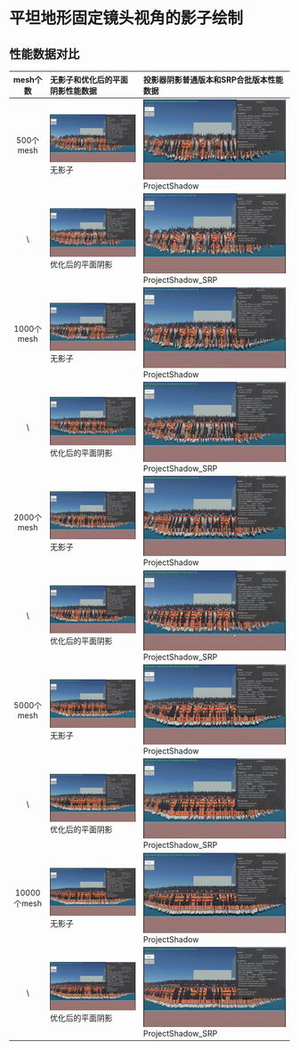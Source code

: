 ﻿# 平坦地形固定镜头视角的影子绘制

## 性能数据对比
|   mesh个数   | 无影子和优化后的平面阴影性能数据                                                        | 投影器阴影普通版本和SRP合批版本性能数据                                                                     |
|:----------:|:------------------------------------------------------------------------|:------------------------------------------------------------------------------------------|
|  500个mesh  | ![Nop_500.gif](Resources%2FNop%2FNop_500.gif)<br/>无影子                   | ![PS_500.gif](Resources%2FProjectorShadow%2FPS_500.gif)<br/>ProjectShadow                 |
|     \      | ![Custom_500.gif](Resources%2FCustom%2FCustom_500.gif)<br/>优化后的平面阴影     | ![PS_SRP_500.gif](Resources%2FProjectorShadow%2FPS_SRP_500.gif)<br/>ProjectShadow_SRP     |
| 1000个mesh  | ![Nop_1000.gif](Resources%2FNop%2FNop_1000.gif)<br/>无影子                 | ![PS_1000.gif](Resources%2FProjectorShadow%2FPS_1000.gif)<br/>ProjectShadow               |
|     \      | ![Custom_1000.gif](Resources%2FCustom%2FCustom_1000.gif)<br/>优化后的平面阴影   | ![PS_SRP_1000.gif](Resources%2FProjectorShadow%2FPS_SRP_1000.gif)<br/>ProjectShadow_SRP   |
| 2000个mesh  | ![Nop_2000.gif](Resources%2FNop%2FNop_2000.gif)<br/>无影子                 | ![PS_2000.gif](Resources%2FProjectorShadow%2FPS_2000.gif)<br/>ProjectShadow               |
|     \      | ![Custom_2000.gif](Resources%2FCustom%2FCustom_2000.gif)<br/>优化后的平面阴影   | ![PS_SRP_2000.gif](Resources%2FProjectorShadow%2FPS_SRP_2000.gif)<br/>ProjectShadow_SRP   |
| 5000个mesh  | ![Nop_5000.gif](Resources%2FNop%2FNop_5000.gif)<br/>无影子                 | ![PS_5000.gif](Resources%2FProjectorShadow%2FPS_5000.gif)<br/>ProjectShadow               |
|     \      | ![Custom_5000.gif](Resources%2FCustom%2FCustom_5000.gif)<br/>优化后的平面阴影   | ![PS_SRP_5000.gif](Resources%2FProjectorShadow%2FPS_SRP_5000.gif)<br/>ProjectShadow_SRP   |
| 10000个mesh | ![Nop_10000.gif](Resources%2FNop%2FNop_10000.gif)<br/>无影子               | ![PS_10000.gif](Resources%2FProjectorShadow%2FPS_10000.gif)<br/>ProjectShadow             |
|     \      | ![Custom_10000.gif](Resources%2FCustom%2FCustom_10000.gif)<br/>优化后的平面阴影 | ![PS_SRP_10000.gif](Resources%2FProjectorShadow%2FPS_SRP_10000.gif)<br/>ProjectShadow_SRP |
